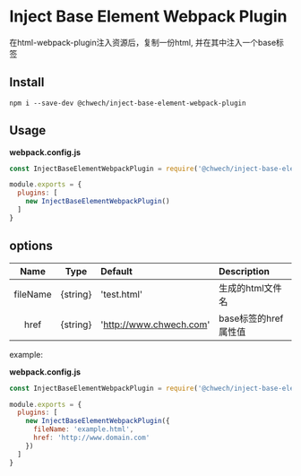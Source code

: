 # Inject Base Element Webpack Plugin
在html-webpack-plugin注入资源后，复制一份html, 并在其中注入一个base标签

## Install
```
npm i --save-dev @chwech/inject-base-element-webpack-plugin
```

## Usage
**webpack.config.js**

```javascript
const InjectBaseElementWebpackPlugin = require('@chwech/inject-base-element-webpack-plugin')

module.exports = {
  plugins: [
    new InjectBaseElementWebpackPlugin()
  ]
}
```
## options
| Name | Type | Default | Description |
|:----:|:-----:|:------|:--------|
fileName| {string} | 'test.html'| 生成的html文件名
href | {string} | 'http://www.chwech.com' | base标签的href属性值

example:

**webpack.config.js**

```javascript
const InjectBaseElementWebpackPlugin = require('@chwech/inject-base-element-webpack-plugin')

module.exports = {
  plugins: [
    new InjectBaseElementWebpackPlugin({
      fileName: 'example.html',
      href: 'http://www.domain.com'
    })
  ]
}
```

